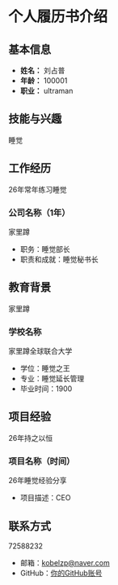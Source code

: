 # 个人履历书介绍

## 基本信息

- **姓名：** 刘占普
- **年龄：** 100001
- **职业：** ultraman

## 技能与兴趣
睡觉

## 工作经历
26年常年练习睡觉
### 公司名称（1年）
家里蹲
- 职务：睡觉部长
- 职责和成就：睡觉秘书长

## 教育背景
家里蹲
### 学校名称
家里蹲全球联合大学
- 学位：睡觉之王
- 专业：睡觉延长管理
- 毕业时间：1900

## 项目经验
26年持之以恒
### 项目名称（时间）
26年睡觉经验分享
- 项目描述：CEO

## 联系方式 
72588232
- 邮箱：kobelzp@naver.com
- GitHub：[你的GitHub账号](https://github.com/kobelzp)


